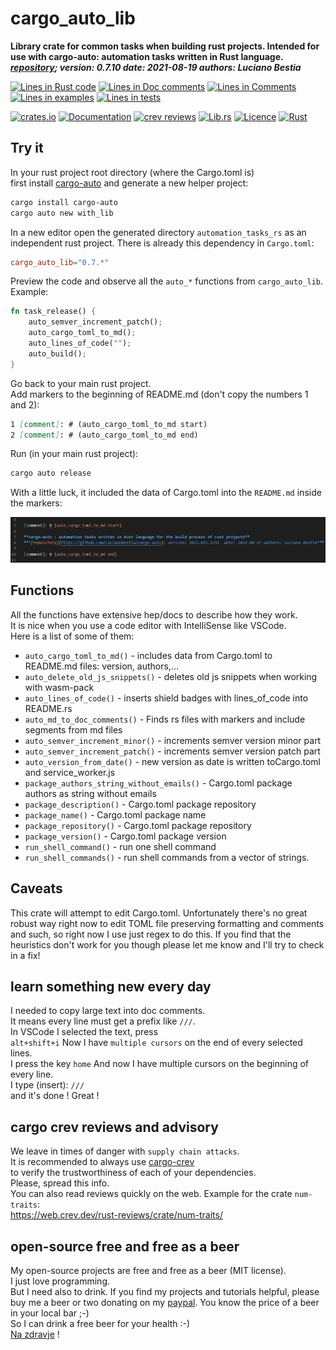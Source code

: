 [comment]: # (auto_md_to_doc_comments segment start A)

# cargo_auto_lib

[comment]: # (auto_cargo_toml_to_md start)

**Library crate for common tasks when building rust projects. Intended for use with cargo-auto: automation tasks written in Rust language.**  
***[repository](https://github.com/LucianoBestia/cargo_auto_lib); version: 0.7.10  date: 2021-08-19 authors: Luciano Bestia***  

[comment]: # (auto_cargo_toml_to_md end)

[comment]: # (auto_lines_of_code start)
[![Lines in Rust code](https://img.shields.io/badge/Lines_in_Rust-1051-green.svg)](https://github.com/LucianoBestia/cargo_auto_lib/)
[![Lines in Doc comments](https://img.shields.io/badge/Lines_in_Doc_comments-400-blue.svg)](https://github.com/LucianoBestia/cargo_auto_lib/)
[![Lines in Comments](https://img.shields.io/badge/Lines_in_comments-117-purple.svg)](https://github.com/LucianoBestia/cargo_auto_lib/)
[![Lines in examples](https://img.shields.io/badge/Lines_in_examples-0-yellow.svg)](https://github.com/LucianoBestia/cargo_auto_lib/)
[![Lines in tests](https://img.shields.io/badge/Lines_in_tests-11-orange.svg)](https://github.com/LucianoBestia/cargo_auto_lib/)

[comment]: # (auto_lines_of_code end)

[![crates.io](https://img.shields.io/crates/v/cargo_auto_lib.svg)](https://crates.io/crates/cargo_auto_lib) [![Documentation](https://docs.rs/cargo_auto_lib/badge.svg)](https://docs.rs/cargo_auto_lib/) [![crev reviews](https://web.crev.dev/rust-reviews/badge/crev_count/cargo_auto_lib.svg)](https://web.crev.dev/rust-reviews/crate/cargo_auto_lib/) [![Lib.rs](https://img.shields.io/badge/Lib.rs-rust-orange.svg)](https://lib.rs/crates/cargo_auto_lib/) [![Licence](https://img.shields.io/badge/license-MIT-blue.svg)](https://github.com/LucianoBestia/cargo_auto_lib/blob/master/LICENSE) [![Rust](https://github.com/LucianoBestia/cargo_auto_lib/workflows/RustAction/badge.svg)](https://github.com/LucianoBestia/cargo_auto_lib/)  

## Try it

In your rust project root directory (where the Cargo.toml is)  
first install [cargo-auto](https://crates.io/crates/cargo-auto) and generate a new helper project:

```bash
cargo install cargo-auto
cargo auto new with_lib
```

In a new editor open the generated directory `automation_tasks_rs` as an independent rust project. There is already this dependency in `Cargo.toml`:  

```toml
cargo_auto_lib="0.7.*"
```

Preview the code and observe all the `auto_*` functions from `cargo_auto_lib`.  
Example:  

```rust
fn task_release() {
    auto_semver_increment_patch();
    auto_cargo_toml_to_md();
    auto_lines_of_code("");
    auto_build();
}
```

Go back to your main rust project.  
Add markers to the beginning of README.md (don't copy the numbers 1 and 2):  

```md
1 [comment]: # (auto_cargo_toml_to_md start)
2 [comment]: # (auto_cargo_toml_to_md end)
```

Run (in your main rust project):

```bash
cargo auto release
```

With a little luck, it included the data of Cargo.toml into the `README.md` inside the markers:  

![auto_cargo_toml_to_md](https://github.com/LucianoBestia/cargo_auto_lib/raw/main/images/auto_cargo_toml_to_md.png "auto_cargo_toml_to_md")

## Functions

All the functions have extensive hep/docs to describe how they work.  
It is nice when you use a code editor with IntelliSense like VSCode.  
Here is a list of some of them:  

- `auto_cargo_toml_to_md()` - includes data from Cargo.toml to README.md files: version, authors,...
- `auto_delete_old_js_snippets()` - deletes old js snippets when working with wasm-pack
- `auto_lines_of_code()` - inserts shield badges with lines_of_code into README.rs
- `auto_md_to_doc_comments()` - Finds rs files with markers and include segments from md files
- `auto_semver_increment_minor()` - increments semver version minor part
- `auto_semver_increment_patch()` - increments semver version patch part
- `auto_version_from_date()` - new version as date is written toCargo.toml and service_worker.js
- `package_authors_string_without_emails()` - Cargo.toml package authors as string without emails
- `package_description()` - Cargo.toml package repository
- `package_name()` - Cargo.toml package name
- `package_repository()` - Cargo.toml package repository
- `package_version()` - Cargo.toml package version
- `run_shell_command()` - run one shell command
- `run_shell_commands()` - run shell commands from a vector of strings.

## Caveats

This crate will attempt to edit Cargo.toml. Unfortunately there's no great robust way right now to edit TOML file preserving formatting and comments and such, so right now I use just regex to do this.
If you find that the heuristics don't work for you though please let me know and I'll try to check in a fix!

## learn something new every day

I needed to copy large text into doc comments.  
It means every line must get a prefix like `///`.  
In VSCode I selected the text, press  
`alt+shift+i`
Now I have `multiple cursors` on the end of every selected lines.  
I press the key
`home`
And now I have multiple cursors on the beginning of every line.  
I type (insert):
`///`  
and it's done ! Great !

## cargo crev reviews and advisory

We leave in times of danger with `supply chain attacks`.  
It is recommended to always use [cargo-crev](https://github.com/crev-dev/cargo-crev)  
to verify the trustworthiness of each of your dependencies.  
Please, spread this info.  
You can also read reviews quickly on the web. Example for the crate `num-traits`:  
<https://web.crev.dev/rust-reviews/crate/num-traits/>  

## open-source free and free as a beer

My open-source projects are free and free as a beer (MIT license).  
I just love programming.  
But I need also to drink. If you find my projects and tutorials helpful, please buy me a beer or two donating on my [paypal](https://www.paypal.com/paypalme/LucianoBestia). You know the price of a beer in your local bar ;-)  
So I can drink a free beer for your health :-)  
[Na zdravje](https://translate.google.com/?hl=en&sl=sl&tl=en&text=Na%20zdravje&op=translate) !

[comment]: # (auto_md_to_doc_comments segment end A)

